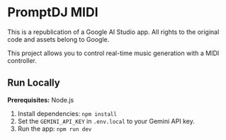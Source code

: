 # PromptDJ MIDI

This is a republication of a Google AI Studio app. All rights to the original code and assets belong to Google.

This project allows you to control real-time music generation with a MIDI controller.

## Run Locally

**Prerequisites:** Node.js

1.  Install dependencies:
    `npm install`
2.  Set the `GEMINI_API_KEY` in `.env.local` to your Gemini API key.
3.  Run the app:
    `npm run dev`